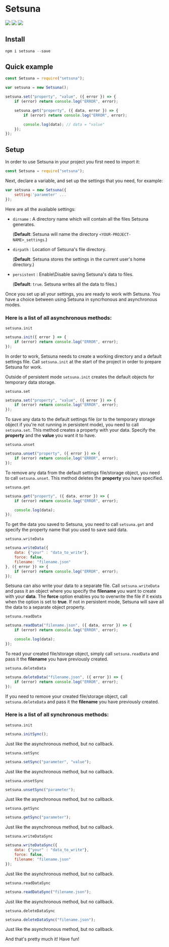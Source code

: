 # Setsuna
[![](https://img.shields.io/npm/v/setsuna?label=Latest%20Version&style=for-the-badge&logo=npm&color=informational)](https://www.npmjs.com/package/setsuna)
[![](https://img.shields.io/static/v1?label=Creator&message=atomic-addison&color=informational&style=for-the-badge)](https://github.com/atomic-addison)
[![](https://img.shields.io/static/v1?label=Helper&message=GHOST&color=informational&style=for-the-badge)](https://github.com/ghostdevv)

## Install
```js
npm i setsuna --save
```

## Quick example

```js
const Setsuna = require("setsuna");

var setsuna = new Setsuna();

setsuna.set("property", "value", ({ error }) => {
    if (error) return console.log("ERROR", error);

    setsuna.get("property", ({ data, error }) => {
        if (error) return console.log("ERROR", error);

        console.log(data); // data = "value"
    });
});
```

## Setup

In order to use Setsuna in your project you first need to import it:

```js
const Setsuna = require("setsuna");
```

Next, declare a variable, and set up the settings that you need, for example:

```js
var setsuna = new Setsuna({
	setting:'parameter' ...
});
```

Here are all the available settings:

* `dirname` : A directory name which will contain all the files Setsuna generates.

    (**Default**: Setsuna will name the directory `<YOUR-PROJECT-NAME>_settings`.)
* `dirpath` : Location of Setsuna's file directory.

    (**Default**: Setsuna stores the settings in the current user's home directory.)
* `persistent` : Enable\Disable saving Setsuna's data to files.

    (**Default**: `true`. Setsuna writes all the data to files.)

Once you set up all your settings, you are ready to work with Setsuna. You have a choice between using Setsuna in syncrhonous and asynchronous modes.

### Here is a list of all asynchronous methods:

`setsuna.init`
```js
setsuna.init({ error } => {
    if (error) return console.log("ERROR", error);
});
```
In order to work, Setsuna needs to create a working directory and a default settings file. Call `setsuna.init` at the start of the project in order to prepare Setsuna for work.

Outside of persistent mode `setsuna.init` creates the default objects for temporary data storage.

`setsuna.set`

```js
setsuna.set("property", "value", ({ error }) => {
    if (error) return console.log("ERROR", error);
});
```

To save any data to the default settings file (or to the temporary storage object if you're not running in persistent mode), you need to call `setsuna.set`. This method creates a property with your data. Specify the **property** and the **value** you want it to have.

`setsuna.unset`

```js
setsuna.unset("property", ({ error }) => {
    if (error) return console.log("ERROR", error);
});
```

To remove any data from the default settings file/storage object, you need to call `setsuna.unset`. This method deletes the **property** you have specified.

`setsuna.get`
```js
setsuna.get("property", ({ data, error }) => {
    if (error) return console.log("ERROR", error);

    console.log(data);
});
```

To get the data you saved to Setsuna, you need to call `setsuna.get` and specify the property name that you used to save said data.

`setsuna.writeData`
```js
setsuna.writeData({ 
    data: {"your" : "data_to_write"}, 
    force: false, 
    filename: "filename.json"
}, ({ error }) => {
    if (error) return console.log("ERROR", error);
});
```

Setsuna can also write your data to a separate file. Call `setsuna.writeData` and pass it an object where you specify the **filename** you want to create with your **data**. The **force** option enables you to overwrite the file if it exists when the option is set to **true**. If not in persistent mode, Setsuna will save all the data to a separate object property.

`setsuna.readData`
```js
setsuna.readData("filename.json", ({ data, error }) => {
    if (error) return console.log("ERROR", error);

    console.log(data);
});
```

To read your created file/storage object, simply call `setsuna.readData` and pass it the **filename** you have previously created.

`setsuna.deleteData`
```js
setsuna.deleteData("filename.json", ({ error }) => {
    if (error) return console.log("ERROR", error);
});
```

If you need to remove your created file/storage object, call `setsuna.deleteData` and pass it the **filename** you have previously created.

### Here is a list of all synchronous methods:

`setsuna.init`
```js
setsuna.initSync();
```

Just like the asynchronous method, but no callback.

`setsuna.setSync`
```js
setsuna.setSync("parameter", "value");
```

Just like the asynchronous method, but no callback.

`setsuna.unsetSync`
```js
setsuna.unsetSync("parameter");
```

Just like the asynchronous method, but no callback.

`setsuna.getSync`
```js
setsuna.getSync("parameter");
```

Just like the asynchronous method, but no callback.

`setsuna.writeDataSync`
```js
setsuna.writeDataSync({ 
    data: {"your" : "data_to_write"}, 
    force: false, 
    filename: "filename.json"
});
```

Just like the asynchronous method, but no callback.

`setsuna.readDataSync`
```js
setsuna.readDataSync("filename.json");
```

Just like the asynchronous method, but no callback.

`setsuna.deleteDataSync`
```js
setsuna.deleteDataSync("filename.json");
```

Just like the asynchronous method, but no callback.

And that's pretty much it! Have fun!